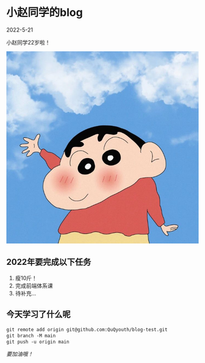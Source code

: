 # 小赵同学的blog

2022-5-21

小赵同学22岁啦！

![hi](./img/hi.jpeg)

## 2022年要完成以下任务

1. 瘦10斤！
2. 完成前端体系课
3. 待补充...

## 今天学习了什么呢

```
git remote add origin git@github.com:QuQyouth/blog-test.git
git branch -M main
git push -u origin main
```

*要加油哦！*